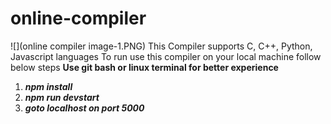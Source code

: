 # online-compiler
![](online compiler image-1.PNG)
This Compiler supports C, C++, Python, Javascript languages
To run use this compiler on your local machine follow below steps
**Use git bash or linux terminal for better experience**

1) **_npm install_**
2) **_npm run devstart_**
3) **_goto localhost on port 5000_**
